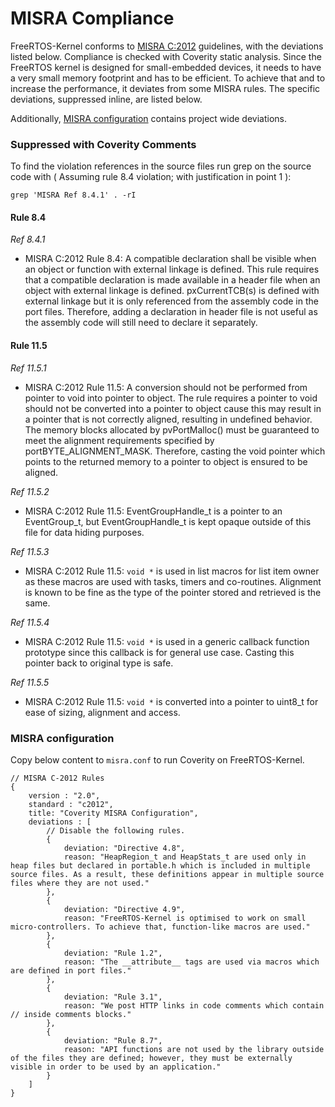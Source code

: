 # MISRA Compliance

FreeRTOS-Kernel conforms to [MISRA C:2012](https://www.misra.org.uk/misra-c)
guidelines, with the deviations listed below. Compliance is checked with
Coverity static analysis. Since the FreeRTOS kernel is designed for
small-embedded devices, it needs to have a very small memory footprint and
has to be efficient. To achieve that and to increase the performance, it
deviates from some MISRA rules. The specific deviations, suppressed inline,
are listed below.

Additionally, [MISRA configuration](#misra-configuration) contains project
wide deviations.

### Suppressed with Coverity Comments
To find the violation references in the source files run grep on the source code
with ( Assuming rule 8.4 violation; with justification in point 1 ):
```
grep 'MISRA Ref 8.4.1' . -rI
```

#### Rule 8.4

_Ref 8.4.1_

- MISRA C:2012 Rule 8.4: A compatible declaration shall be visible when an
        object or function with external linkage is defined.
        This rule requires that a compatible declaration is made available
        in a header file when an object with external linkage is defined.
        pxCurrentTCB(s) is defined with external linkage but it is only
        referenced from the assembly code in the port files. Therefore, adding
        a declaration in header file is not useful as the assembly code will
        still need to declare it separately.


#### Rule 11.5

_Ref 11.5.1_

- MISRA C:2012 Rule 11.5: A conversion should not be performed from pointer to
        void into pointer to object.
        The rule requires a pointer to void should not be converted into a pointer
        to object cause this may result in a pointer that is not correctly aligned,
        resulting in undefined behavior. The memory blocks allocated by pvPortMalloc()
        must be guaranteed to meet the alignment requirements specified by portBYTE_ALIGNMENT_MASK.
        Therefore, casting the void pointer which points to the returned memory to
        a pointer to object is ensured to be aligned.

_Ref 11.5.2_

- MISRA C:2012 Rule 11.5: EventGroupHandle_t is a pointer to an EventGroup_t, but
        EventGroupHandle_t is kept opaque outside of this file for data hiding
        purposes.

_Ref 11.5.3_

- MISRA C:2012 Rule 11.5: ` void * ` is used in list macros for list item owner as these
        macros are used with tasks, timers and co-routines. Alignment is known to be
        fine as the type of the pointer stored and retrieved is the same.

_Ref 11.5.4_

- MISRA C:2012 Rule 11.5: ` void * ` is used in a generic callback function prototype since
        this callback is for general use case. Casting this pointer back to original
        type is safe.

_Ref 11.5.5_

- MISRA C:2012 Rule 11.5: ` void * `  is converted into a pointer to uint8_t for ease of
        sizing, alignment and access.


### MISRA configuration

Copy below content to `misra.conf` to run Coverity on FreeRTOS-Kernel.

```
// MISRA C-2012 Rules
{
    version : "2.0",
    standard : "c2012",
    title: "Coverity MISRA Configuration",
    deviations : [
        // Disable the following rules.
        {
            deviation: "Directive 4.8",
            reason: "HeapRegion_t and HeapStats_t are used only in heap files but declared in portable.h which is included in multiple source files. As a result, these definitions appear in multiple source files where they are not used."
        },
        {
            deviation: "Directive 4.9",
            reason: "FreeRTOS-Kernel is optimised to work on small micro-controllers. To achieve that, function-like macros are used."
        },
        {
            deviation: "Rule 1.2",
            reason: "The __attribute__ tags are used via macros which are defined in port files."
        },
        {
            deviation: "Rule 3.1",
            reason: "We post HTTP links in code comments which contain // inside comments blocks."
        },
        {
            deviation: "Rule 8.7",
            reason: "API functions are not used by the library outside of the files they are defined; however, they must be externally visible in order to be used by an application."
        }
    ]
}
```
